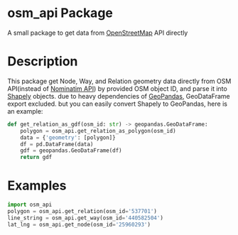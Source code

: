 # osm_api Package
A small package to get data from [OpenStreetMap](https://www.openstreetmap.org/) API directly

# Description
This package get Node, Way, and Relation geometry data directly from OSM API(instead of [Nominatim API](https://nominatim.openstreetmap.org/ui/details.html)) by provided OSM object ID, and parse it into [Shapely](https://pypi.org/project/Shapely/) objects. due to heavy dependencies of [GeoPandas](https://geopandas.org/en/stable/getting_started/install.html#dependencies), GeoDataFrame export excluded. but you can easily convert Shapely to GeoPandas, here is an example:

```python
def get_relation_as_gdf(osm_id: str) -> geopandas.GeoDataFrame:
    polygon = osm_api.get_relation_as_polygon(osm_id)
    data = {'geometry': [polygon]}
    df = pd.DataFrame(data)
    gdf = geopandas.GeoDataFrame(df)
    return gdf
```

# Examples

```python
import osm_api
polygon = osm_api.get_relation(osm_id='537701')
line_string = osm_api.get_way(osm_id='440582504')
lat_lng = osm_api.get_node(osm_id='25960293')
```